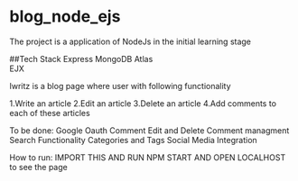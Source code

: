 # blog_node_ejs
The project is a application of NodeJs in the initial learning stage 

##Tech Stack
Express
MongoDB Atlas  
EJX


Iwritz is a blog page where user with following functionality

1.Write an article
2.Edit an article
3.Delete an article
4.Add comments to each of these articles


To be done:
Google Oauth
Comment Edit and Delete
Comment managment 
Search Functionality
Categories and Tags
Social Media Integration

How to run:
IMPORT THIS AND RUN NPM START AND OPEN LOCALHOST to see the page
